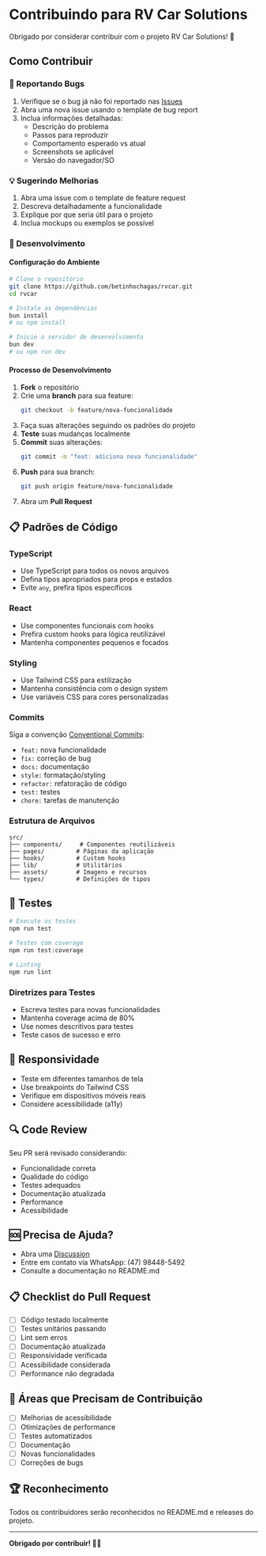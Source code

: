 # Contribuindo para RV Car Solutions

Obrigado por considerar contribuir com o projeto RV Car Solutions! 🚗

## Como Contribuir

### 🐛 Reportando Bugs

1. Verifique se o bug já não foi reportado nas [Issues](https://github.com/betinhochagas/rvcar/issues)
2. Abra uma nova issue usando o template de bug report
3. Inclua informações detalhadas:
   - Descrição do problema
   - Passos para reproduzir
   - Comportamento esperado vs atual
   - Screenshots se aplicável
   - Versão do navegador/SO

### 💡 Sugerindo Melhorias

1. Abra uma issue com o template de feature request
2. Descreva detalhadamente a funcionalidade
3. Explique por que seria útil para o projeto
4. Inclua mockups ou exemplos se possível

### 🔧 Desenvolvimento

#### Configuração do Ambiente

```bash
# Clone o repositório
git clone https://github.com/betinhochagas/rvcar.git
cd rvcar

# Instale as dependências
bun install
# ou npm install

# Inicie o servidor de desenvolvimento
bun dev
# ou npm run dev
```

#### Processo de Desenvolvimento

1. **Fork** o repositório
2. Crie uma **branch** para sua feature:
   ```bash
   git checkout -b feature/nova-funcionalidade
   ```
3. Faça suas alterações seguindo os padrões do projeto
4. **Teste** suas mudanças localmente
5. **Commit** suas alterações:
   ```bash
   git commit -m "feat: adiciona nova funcionalidade"
   ```
6. **Push** para sua branch:
   ```bash
   git push origin feature/nova-funcionalidade
   ```
7. Abra um **Pull Request**

## 📋 Padrões de Código

### TypeScript

- Use TypeScript para todos os novos arquivos
- Defina tipos apropriados para props e estados
- Evite `any`, prefira tipos específicos

### React

- Use componentes funcionais com hooks
- Prefira custom hooks para lógica reutilizável
- Mantenha componentes pequenos e focados

### Styling

- Use Tailwind CSS para estilização
- Mantenha consistência com o design system
- Use variáveis CSS para cores personalizadas

### Commits

Siga a convenção [Conventional Commits](https://www.conventionalcommits.org/):

- `feat:` nova funcionalidade
- `fix:` correção de bug
- `docs:` documentação
- `style:` formatação/styling
- `refactor:` refatoração de código
- `test:` testes
- `chore:` tarefas de manutenção

### Estrutura de Arquivos

```
src/
├── components/     # Componentes reutilizáveis
├── pages/         # Páginas da aplicação
├── hooks/         # Custom hooks
├── lib/           # Utilitários
├── assets/        # Imagens e recursos
└── types/         # Definições de tipos
```

## 🧪 Testes

```bash
# Execute os testes
npm run test

# Testes com coverage
npm run test:coverage

# Linting
npm run lint
```

### Diretrizes para Testes

- Escreva testes para novas funcionalidades
- Mantenha coverage acima de 80%
- Use nomes descritivos para testes
- Teste casos de sucesso e erro

## 📱 Responsividade

- Teste em diferentes tamanhos de tela
- Use breakpoints do Tailwind CSS
- Verifique em dispositivos móveis reais
- Considere acessibilidade (a11y)

## 🔍 Code Review

Seu PR será revisado considerando:

- Funcionalidade correta
- Qualidade do código
- Testes adequados
- Documentação atualizada
- Performance
- Acessibilidade

## 🆘 Precisa de Ajuda?

- Abra uma [Discussion](https://github.com/betinhochagas/rvcar/discussions)
- Entre em contato via WhatsApp: (47) 98448-5492
- Consulte a documentação no README.md

## 📋 Checklist do Pull Request

- [ ] Código testado localmente
- [ ] Testes unitários passando
- [ ] Lint sem erros
- [ ] Documentação atualizada
- [ ] Responsividade verificada
- [ ] Acessibilidade considerada
- [ ] Performance não degradada

## 🎯 Áreas que Precisam de Contribuição

- [ ] Melhorias de acessibilidade
- [ ] Otimizações de performance
- [ ] Testes automatizados
- [ ] Documentação
- [ ] Novas funcionalidades
- [ ] Correções de bugs

## 🏆 Reconhecimento

Todos os contribuidores serão reconhecidos no README.md e releases do projeto.

---

**Obrigado por contribuir! 🚗💙**
